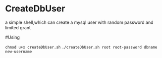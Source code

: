 # CreateDbUser
a simple shell,which can create a mysql user with random password and limited grant

#Using

``chmod u+x createDbUser.sh``
``./createDbUser.sh root root-password dbname  new-username``
